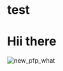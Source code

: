 # test


<h1> Hii there </h1>

![new_pfp_what](https://user-images.githubusercontent.com/98728916/215660951-ba1d27b7-5c28-4045-8860-3a1ca5dd5881.jpg)
